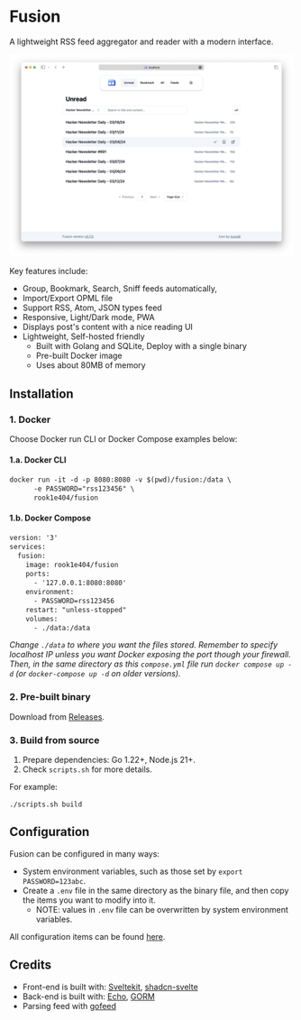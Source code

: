 # Fusion
A lightweight RSS feed aggregator and reader with a modern interface.

![preview](./assets/screenshot.png)

Key features include:

- Group, Bookmark, Search, Sniff feeds automatically,
- Import/Export OPML file
- Support RSS, Atom, JSON types feed
- Responsive, Light/Dark mode, PWA
- Displays post's content with a nice reading UI
- Lightweight, Self-hosted friendly
  - Built with Golang and SQLite, Deploy with a single binary
  - Pre-built Docker image
  - Uses about 80MB of memory

## Installation

### 1. Docker

Choose Docker run CLI or Docker Compose examples below:

#### 1.a. Docker CLI
```shell
docker run -it -d -p 8080:8080 -v $(pwd)/fusion:/data \
      -e PASSWORD="rss123456" \
      rook1e404/fusion
```
#### 1.b. Docker Compose
```compose
version: '3'
services:
  fusion:
    image: rook1e404/fusion
    ports:
      - '127.0.0.1:8080:8080'
    environment:
      - PASSWORD=rss123456
    restart: "unless-stopped"
    volumes:
      - ./data:/data
```
_Change `./data` to where you want the files stored. Remember to specify localhost IP unless you want Docker exposing the port though your firewall. Then, in the same directory as this `compose.yml` file run `docker compose up -d` (or `docker-compose up -d` on older versions)._

### 2. Pre-built binary

Download from [Releases](https://github.com/0x2E/fusion/releases).

### 3. Build from source

1. Prepare dependencies: Go 1.22+, Node.js 21+.
2. Check `scripts.sh` for more details.

For example:

```shell
./scripts.sh build
```

## Configuration

Fusion can be configured in many ways:

- System environment variables, such as those set by `export PASSWORD=123abc`.
- Create a `.env` file in the same directory as the binary file, and then copy the items you want to modify into it.
  - NOTE: values in `.env` file can be overwritten by system environment variables.

All configuration items can be found [here](https://github.com/0x2E/fusion/blob/main/.env).

## Credits

- Front-end is built with: [Sveltekit](https://github.com/sveltejs/kit), [shadcn-svelte](https://github.com/huntabyte/shadcn-svelte)
- Back-end is built with: [Echo](https://github.com/labstack/echo), [GORM](https://github.com/go-gorm/gorm)
- Parsing feed with [gofeed](https://github.com/mmcdole/gofeed)
